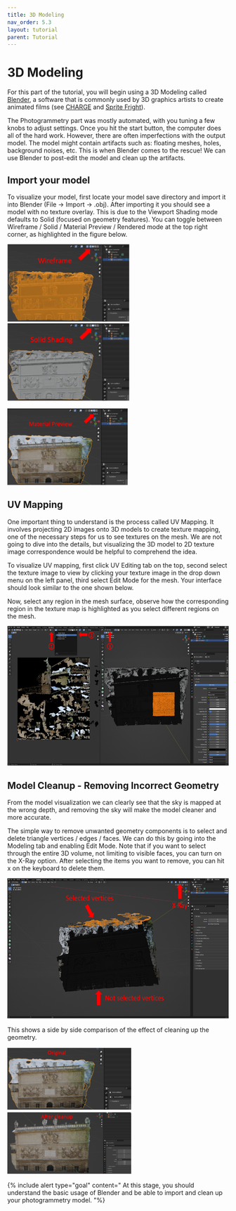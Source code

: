 ```yaml
---
title: 3D Modeling
nav_order: 5.3
layout: tutorial
parent: Tutorial
---
```


# 3D Modeling

For this part of the tutorial, you will begin using a 3D Modeling called
[Blender](https://www.blender.org/), a software that is commonly
used by 3D graphics artists to create animated films (see
[CHARGE](https://www.youtube.com/watch?v=UXqq0ZvbOnk) and
[Sprite Fright](https://www.youtube.com/watch?v=cMxraX_5RE)).

The Photogrammetry part was mostly automated, with you tuning a few
knobs to adjust settings. Once you hit the start button, the computer
does all of the hard work. However, there are often imperfections with
the output model. The model might contain artifacts such as: floating
meshes, holes, background noises, etc. This is when Blender comes to the
rescue! We can use Blender to post-edit the model and clean up the
artifacts.

## **Import your model**

To visualize your model, first locate your model save directory and
import it into Blender (File -&gt; Import -&gt; .obj). After importing
it you should see a model with no texture overlay. This is due to the
Viewport Shading mode defaults to Solid (focused on geometry features).
You can toggle between Wireframe / Solid / Material Preview / Rendered
mode at the top right corner, as highlighted in the figure below.

<img src="/assets/img/overview/3d-modeling/media/image8.png"
style="width:2.89063in;height:1.84828in" /><img src="/assets/img/overview/3d-modeling/media/image4.png"
style="width:2.89997in;height:1.84062in" />

<img src="/assets/img/overview/3d-modeling/media/image9.png"
style="width:2.85112in;height:1.81986in" />

## **UV Mapping**

One important thing to understand is the process called UV Mapping. It
involves projecting 2D images onto 3D models to create texture mapping,
one of the necessary steps for us to see textures on the mesh. We are
not going to dive into the details, but visualizing the 3D model to 2D
texture image correspondence would be helpful to comprehend the idea.

To visualize UV mapping, first click UV Editing tab on the top, second
select the texture image to view by clicking your texture image in the
drop down menu on the left panel, third select Edit Mode for the mesh.
Your interface should look similar to the one shown below.

Now, select any region in the mesh surface, observe how the
corresponding region in the texture map is highlighted as you select
different regions on the mesh.

<img src="/assets/img/overview/3d-modeling/media/image6.png"
style="width:6in;height:3.31944in" />

## **Model Cleanup - Removing Incorrect Geometry**

From the model visualization we can clearly see that the sky is mapped
at the wrong depth, and removing the sky will make the model cleaner and
more accurate.

The simple way to remove unwanted geometry components is to select and
delete triangle vertices / edges / faces. We can do this by going into
the Modeling tab and enabling Edit Mode. Note that if you want to select
through the entire 3D volume, not limiting to visible faces, you can
turn on the X-Ray option. After selecting the items you want to remove,
you can hit x on the keyboard to delete them.

<img src="/assets/img/overview/3d-modeling/media/image5.png"
style="width:6in;height:3.33333in" />

This shows a side by side comparison of the effect of cleaning up the
geometry.

<img src="/assets/img/overview/3d-modeling/media/image7.png"
style="width:2.9375in;height:1.48421in" /><img src="/assets/img/overview/3d-modeling/media/image3.png"
style="width:2.9375in;height:1.49452in" />

{% include alert type="goal" content="
At this stage, you should understand the basic usage of Blender and be
able to import and clean up your photogrammetry model.
"%}
